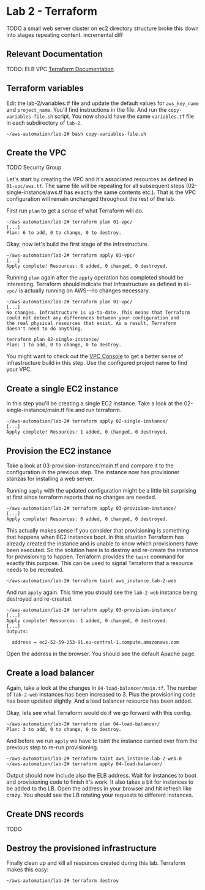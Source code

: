 # Lab 2 - Terraform

TODO
a small web server cluster on ec2
directory structure
broke this down into stages
repeating content. incremental
diff

## Relevant Documentation

TODO: ELB VPC
[Terraform Documentation](https://www.terraform.io/docs/index.html)

## Terraform variables

Edit the lab-2/variables.tf file and update the default values for `aws_key_name` and `project_name`. You'll find instructions in the file. And run the `copy-variables-file.sh` script. You now should have the same `variables.tf` file in each subdirectory of `lab-2`.

    ~/aws-automation/lab-2# bash copy-variables-file.sh

## Create the VPC

TODO Security Group

Let's start by creating the VPC and it's associated resources as defined in `01-vpc/aws.tf`. The same file will be repeating for all subsequent steps (02-single-instance/aws.tf has exactly the same contents etc.). That is the VPC configuration will remain unchanged throughout the rest of the lab.

First run `plan` to get a sense of what Terraform will do.

    ~/aws-automation/lab-2# terraform plan 01-vpc/
    [...]
    Plan: 6 to add, 0 to change, 0 to destroy.

Okay, now let's build the first stage of the infrastructure.

    ~/aws-automation/lab-2# terraform apply 01-vpc/
    [...]
    Apply complete! Resources: 6 added, 0 changed, 0 destroyed.

Running `plan` again after the `apply` operation has completed should be interesting. Terraform should indicate that infrastructure as defined in `01-vpc/` is actually running on AWS--no changes necessary.

    ~/aws-automation/lab-2# terraform plan 01-vpc/
    [...]
    No changes. Infrastructure is up-to-date. This means that Terraform
    could not detect any differences between your configuration and
    the real physical resources that exist. As a result, Terraform
    doesn't need to do anything.

    terraform plan 02-single-instance/
    Plan: 1 to add, 0 to change, 0 to destroy.

You might want to check out the [VPC Console]( https://eu-central-1.console.aws.amazon.com/vpc/home#vpcs:) to get a better sense of infrastructure build in this step. Use the configured project name to find your VPC.

## Create a single EC2 instance

In this step you'll be creating a single EC2 instance. Take a look at the 02-single-instance/main.tf file and run terraform.

    ~/aws-automation/lab-2# terraform apply 02-single-instance/
    [...]
    Apply complete! Resources: 1 added, 0 changed, 0 destroyed.

## Provision the EC2 instance

Take a look at 03-provision-instance/main.tf and compare it to the configuration in the previous step. The instance now has provisioner stanzas for installing a web server.

Running `apply` with the updated configuration might be a little bit surprising at first since terraform reports that no changes are needed.

    ~/aws-automation/lab-2# terraform apply 03-provision-instance/
    [...]
    Apply complete! Resources: 0 added, 0 changed, 0 destroyed.

This actually makes sense if you consider that provisioning is something that happens when EC2 instances boot. In this situation Terraform has already created the instance and is unable to know which provisioners have been executed. So the solution here is to destroy and re-create the instance for provisioning to happen. Terraform provides the `taint` command for exactly this purpose. This can be used to signal Terraform that a resource needs to be recreated.

    ~/aws-automation/lab-2# terraform taint aws_instance.lab-2-web

And run `apply` again. This time you should see the `lab-2-web` instance being destroyed and re-created.

    ~/aws-automation/lab-2# terraform apply 03-provision-instance/
    [...]
    Apply complete! Resources: 1 added, 0 changed, 0 destroyed.
    [...]
    Outputs:

      address = ec2-52-59-253-91.eu-central-1.compute.amazonaws.com

Open the address in the browser. You should see the default Apache page.

## Create a load balancer

Again, take a look at the changes in `04-load-balancer/main.tf`. The number of `lab-2-web` instances has been increased to 3. Plus the provisioning code has been updated slightly. And a load balancer resource has been added.

Okay, lets see what Terraform would do if we go forward with this config.

    ~/aws-automation/lab-2# terraform plan 04-load-balancer/
    Plan: 3 to add, 0 to change, 0 to destroy.

And before we run `apply` we have to taint the instance carried over from the previous step to re-run provisioning.

    ~/aws-automation/lab-2# terraform taint aws_instance.lab-2-web.0
    ~/aws-automation/lab-2# terraform apply 04-load-balancer/

Output should now include also the ELB address. Wait for instances to boot and provisioning code to finish it's work. It also takes a bit for instances to be added to the LB. Open the address in your browser and hit refresh like crazy. You should see the LB rotating your requests to different instances.

## Create DNS records

TODO

## Destroy the provisioned infrastructure

Finally clean up and kill all resources created during this lab. Terraform makes this easy:

    ~/aws-automation/lab-2# terraform destroy
